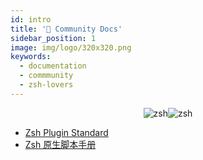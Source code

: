 ```yaml
---
id: intro
title: '👥 Community Docs'
sidebar_position: 1
image: img/logo/320x320.png
keywords:
  - documentation
  - commmunity
  - zsh-lovers
---
```


<div align="center">

![zsh](/img/zsh/zsh1.png#gh-dark-mode-only)![zsh](/img/zsh/zsh2.png#gh-light-mode-only)

</div>

- [Zsh Plugin Standard](/community/zsh_plugin_standard)
- [Zsh 原生脚本手册](/community/zsh_handbook)
